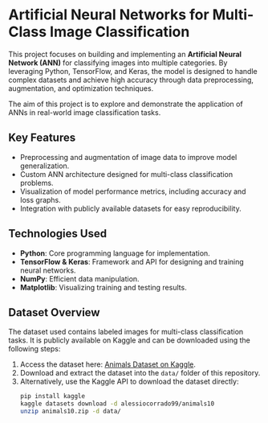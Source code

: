 # Artificial Neural Networks for Multi-Class Image Classification

This project focuses on building and implementing an **Artificial Neural Network (ANN)** for classifying images into multiple categories. By leveraging Python, TensorFlow, and Keras, the model is designed to handle complex datasets and achieve high accuracy through data preprocessing, augmentation, and optimization techniques.

The aim of this project is to explore and demonstrate the application of ANNs in real-world image classification tasks.

## Key Features
- Preprocessing and augmentation of image data to improve model generalization.
- Custom ANN architecture designed for multi-class classification problems.
- Visualization of model performance metrics, including accuracy and loss graphs.
- Integration with publicly available datasets for easy reproducibility.

## Technologies Used
- **Python**: Core programming language for implementation.
- **TensorFlow & Keras**: Framework and API for designing and training neural networks.
- **NumPy**: Efficient data manipulation.
- **Matplotlib**: Visualizing training and testing results.

## Dataset Overview
The dataset used contains labeled images for multi-class classification tasks. It is publicly available on Kaggle and can be downloaded using the following steps:
1. Access the dataset here: [Animals Dataset on Kaggle](https://www.kaggle.com/datasets/alessiocorrado99/animals10).
2. Download and extract the dataset into the `data/` folder of this repository.
3. Alternatively, use the Kaggle API to download the dataset directly:
   ```bash
   pip install kaggle
   kaggle datasets download -d alessiocorrado99/animals10
   unzip animals10.zip -d data/
